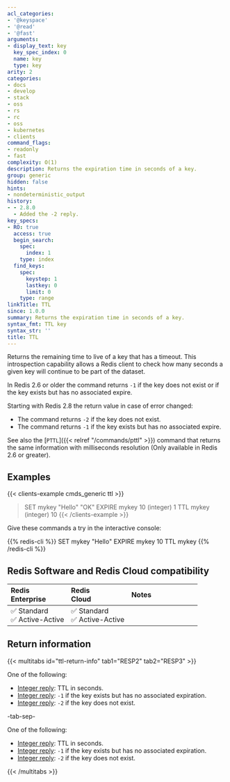 ```yaml
---
acl_categories:
- '@keyspace'
- '@read'
- '@fast'
arguments:
- display_text: key
  key_spec_index: 0
  name: key
  type: key
arity: 2
categories:
- docs
- develop
- stack
- oss
- rs
- rc
- oss
- kubernetes
- clients
command_flags:
- readonly
- fast
complexity: O(1)
description: Returns the expiration time in seconds of a key.
group: generic
hidden: false
hints:
- nondeterministic_output
history:
- - 2.8.0
  - Added the -2 reply.
key_specs:
- RO: true
  access: true
  begin_search:
    spec:
      index: 1
    type: index
  find_keys:
    spec:
      keystep: 1
      lastkey: 0
      limit: 0
    type: range
linkTitle: TTL
since: 1.0.0
summary: Returns the expiration time in seconds of a key.
syntax_fmt: TTL key
syntax_str: ''
title: TTL
---
```

Returns the remaining time to live of a key that has a timeout.
This introspection capability allows a Redis client to check how many seconds a
given key will continue to be part of the dataset.

In Redis 2.6 or older the command returns `-1` if the key does not exist or if the key exists but has no associated expire.

Starting with Redis 2.8 the return value in case of error changed:

* The command returns `-2` if the key does not exist.
* The command returns `-1` if the key exists but has no associated expire.

See also the [`PTTL`]({{< relref "/commands/pttl" >}}) command that returns the same information with milliseconds resolution (Only available in Redis 2.6 or greater).

## Examples

{{< clients-example cmds_generic ttl >}}
> SET mykey "Hello"
"OK"
> EXPIRE mykey 10
(integer) 1
> TTL mykey
(integer) 10
{{< /clients-example >}}

Give these commands a try in the interactive console:

{{% redis-cli %}}
SET mykey "Hello"
EXPIRE mykey 10
TTL mykey
{{% /redis-cli %}}

## Redis Software and Redis Cloud compatibility

| Redis<br />Enterprise | Redis<br />Cloud | <span style="min-width: 9em; display: table-cell">Notes</span> |
|:----------------------|:-----------------|:------|
| <span title="Supported">&#x2705; Standard</span><br /><span title="Supported"><nobr>&#x2705; Active-Active</nobr></span> | <span title="Supported">&#x2705; Standard</span><br /><span title="Supported"><nobr>&#x2705; Active-Active</nobr></span> |  |

## Return information

{{< multitabs id="ttl-return-info" 
    tab1="RESP2" 
    tab2="RESP3" >}}

One of the following:
* [Integer reply](../../develop/reference/protocol-spec#integers): TTL in seconds.
* [Integer reply](../../develop/reference/protocol-spec#integers): `-1` if the key exists but has no associated expiration.
* [Integer reply](../../develop/reference/protocol-spec#integers): `-2` if the key does not exist.

-tab-sep-

One of the following:
* [Integer reply](../../develop/reference/protocol-spec#integers): TTL in seconds.
* [Integer reply](../../develop/reference/protocol-spec#integers): `-1` if the key exists but has no associated expiration.
* [Integer reply](../../develop/reference/protocol-spec#integers): `-2` if the key does not exist.

{{< /multitabs >}}
